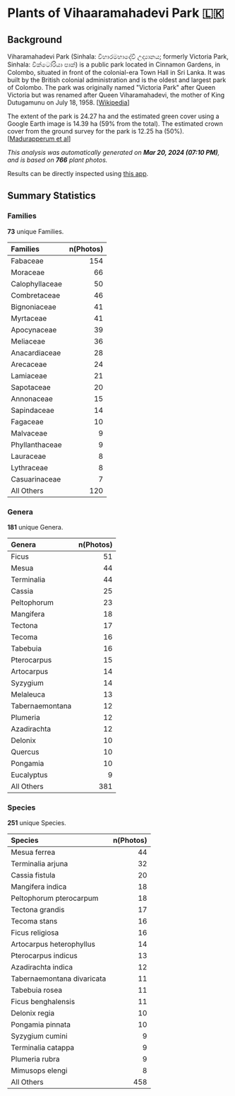 # Plants of Vihaaramahadevi Park :sri_lanka:

## Background

Viharamahadevi Park (Sinhala: විහාරමහාදේවී උද්‍යානය; formerly Victoria Park, Sinhala: වික්ටෝරියා පාක්) is a public park located in Cinnamon Gardens, in Colombo, situated in front of the colonial-era Town Hall in Sri Lanka. It was built by the British colonial administration and is the oldest and largest park of Colombo. The park was originally named "Victoria Park" after Queen Victoria but was renamed after Queen Viharamahadevi, the mother of King Dutugamunu on July 18, 1958. [[Wikipedia](https://en.wikipedia.org/wiki/Viharamahadevi_Park)]

The extent of the park is 24.27 ha and the estimated green cover using a Google Earth image is 14.39 ha (59% from the total). The estimated crown cover from the ground survey for the park is 12.25 ha (50%). [[Madurapperum et al](https://www.researchgate.net/publication/282250239_CrownTree_cover_of_Viharamahadevi_Park_Colombo)]

*This analysis was automatically generated on  **Mar 20, 2024 (07:10 PM)**, and is based on  **766** plant photos.*

Results can be directly inspected using [this app](https://nuuuwan.github.io/plants).

## Summary Statistics

### Families

**73** unique Families.

| Families | n(Photos) |
|:---|---:|
| Fabaceae | 154 |
| Moraceae | 66 |
| Calophyllaceae | 50 |
| Combretaceae | 46 |
| Bignoniaceae | 41 |
| Myrtaceae | 41 |
| Apocynaceae | 39 |
| Meliaceae | 36 |
| Anacardiaceae | 28 |
| Arecaceae | 24 |
| Lamiaceae | 21 |
| Sapotaceae | 20 |
| Annonaceae | 15 |
| Sapindaceae | 14 |
| Fagaceae | 10 |
| Malvaceae | 9 |
| Phyllanthaceae | 9 |
| Lauraceae | 8 |
| Lythraceae | 8 |
| Casuarinaceae | 7 |
| All Others | 120 |

### Genera

**181** unique Genera.

| Genera | n(Photos) |
|:---|---:|
| Ficus | 51 |
| Mesua | 44 |
| Terminalia | 44 |
| Cassia | 25 |
| Peltophorum | 23 |
| Mangifera | 18 |
| Tectona | 17 |
| Tecoma | 16 |
| Tabebuia | 16 |
| Pterocarpus | 15 |
| Artocarpus | 14 |
| Syzygium | 14 |
| Melaleuca | 13 |
| Tabernaemontana | 12 |
| Plumeria | 12 |
| Azadirachta | 12 |
| Delonix | 10 |
| Quercus | 10 |
| Pongamia | 10 |
| Eucalyptus | 9 |
| All Others | 381 |

### Species

**251** unique Species.

| Species | n(Photos) |
|:---|---:|
| Mesua ferrea | 44 |
| Terminalia arjuna | 32 |
| Cassia fistula | 20 |
| Mangifera indica | 18 |
| Peltophorum pterocarpum | 18 |
| Tectona grandis | 17 |
| Tecoma stans | 16 |
| Ficus religiosa | 16 |
| Artocarpus heterophyllus | 14 |
| Pterocarpus indicus | 13 |
| Azadirachta indica | 12 |
| Tabernaemontana divaricata | 11 |
| Tabebuia rosea | 11 |
| Ficus benghalensis | 11 |
| Delonix regia | 10 |
| Pongamia pinnata | 10 |
| Syzygium cumini | 9 |
| Terminalia catappa | 9 |
| Plumeria rubra | 9 |
| Mimusops elengi | 8 |
| All Others | 458 |
